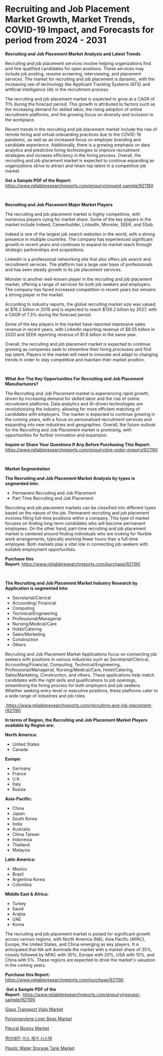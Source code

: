 <p><h1>Recruiting and Job Placement Market Growth, Market Trends, COVID-19 Impact, and Forecasts for period from 2024 - 2031</h1></p><p><strong>Recruiting and Job Placement Market Analysis and Latest Trends</strong></p>
<p><p>Recruiting and job placement services involve helping organizations find and hire qualified candidates for open positions. These services may include job posting, resume screening, interviewing, and placement services. The market for recruiting and job placement is dynamic, with the increasing use of technology like Applicant Tracking Systems (ATS) and artificial intelligence (AI) in the recruitment process.</p><p>The recruiting and job placement market is expected to grow at a CAGR of 11% during the forecast period. This growth is attributed to factors such as the increasing demand for skilled labor, the rising adoption of online recruitment platforms, and the growing focus on diversity and inclusion in the workplace.</p><p>Recent trends in the recruiting and job placement market include the rise of remote hiring and virtual onboarding practices due to the COVID-19 pandemic, as well as an increased focus on employer branding and candidate experience. Additionally, there is a growing emphasis on data analytics and predictive hiring technologies to improve recruitment strategies and increase efficiency in the hiring process. Overall, the recruiting and job placement market is expected to continue expanding as organizations strive to attract and retain top talent in a competitive job market.</p></p>
<p><strong>Get a Sample PDF of the Report:&nbsp;</strong> <a href="https://www.reliableresearchreports.com/enquiry/request-sample/921190">https://www.reliableresearchreports.com/enquiry/request-sample/921190</a></p>
<p>&nbsp;</p>
<p><strong>Recruiting and Job Placement Major Market Players</strong></p>
<p><p>The recruiting and job placement market is highly competitive, with numerous players vying for market share. Some of the key players in the market include Indeed, Careerbuilder, LinkedIn, Monster, SEEK, and 51job.</p><p>Indeed is one of the largest job search websites in the world, with a strong presence in multiple countries. The company has experienced significant growth in recent years and continues to expand its market reach through strategic partnerships and acquisitions.</p><p>LinkedIn is a professional networking site that also offers job search and recruitment services. The platform has a large user base of professionals and has seen steady growth in its job placement services.</p><p>Monster is another well-known player in the recruiting and job placement market, offering a range of services for both job seekers and employers. The company has faced increased competition in recent years but remains a strong player in the market.</p><p>According to industry reports, the global recruiting market size was valued at $76.2 billion in 2019 and is expected to reach $139.2 billion by 2027, with a CAGR of 7.3% during the forecast period.</p><p>Some of the key players in the market have reported impressive sales revenue in recent years, with LinkedIn reporting revenue of $8.05 billion in 2020 and SEEK reporting revenue of $1.6 billion in the same year.</p><p>Overall, the recruiting and job placement market is expected to continue growing as companies seek to streamline their hiring processes and find top talent. Players in the market will need to innovate and adapt to changing trends in order to stay competitive and maintain their market position.</p></p>
<p>&nbsp;</p>
<p><strong>What Are The Key Opportunities For Recruiting and Job Placement Manufacturers?</strong></p>
<p><p>The Recruiting and Job Placement market is experiencing rapid growth, driven by increasing demand for skilled labor and the rise of online recruitment platforms. Data analytics and AI-driven technologies are revolutionizing the industry, allowing for more efficient matching of candidates with employers. The market is expected to continue growing in the coming years, with a focus on personalized recruitment services and expanding into new industries and geographies. Overall, the future outlook for the Recruiting and Job Placement market is promising, with opportunities for further innovation and expansion.</p></p>
<p><strong>Inquire or Share Your Questions If Any Before Purchasing This Report:</strong> <a href="https://www.reliableresearchreports.com/enquiry/pre-order-enquiry/921190">https://www.reliableresearchreports.com/enquiry/pre-order-enquiry/921190</a></p>
<p>&nbsp;</p>
<p><strong>Market Segmentation</strong></p>
<p><strong>The Recruiting and Job Placement Market Analysis by types is segmented into:</strong></p>
<p><ul><li>Permanent Recruiting and Job Placement</li><li>Part Time Recruiting and Job Placement</li></ul></p>
<p><p>Recruiting and job placement markets can be classified into different types based on the nature of the job. Permanent recruiting and job placement involves filling full-time positions within a company. This type of market focuses on finding long-term candidates who will become permanent employees. On the other hand, part-time recruiting and job placement market is centered around finding individuals who are looking for flexible work arrangements, typically working fewer hours than a full-time employee. Both markets play a vital role in connecting job seekers with suitable employment opportunities.</p></p>
<p><strong>Purchase this Report:&nbsp;</strong><a href="https://www.reliableresearchreports.com/purchase/921190">https://www.reliableresearchreports.com/purchase/921190</a></p>
<p>&nbsp;</p>
<p><strong>The Recruiting and Job Placement Market Industry Research by Application is segmented into:</strong></p>
<p><ul><li>Secretarial/Clerical</li><li>Accounting/ Financial</li><li>Computing</li><li>Technical/Engineering</li><li>Professional/Managerial</li><li>Nursing/Medical/Care</li><li>Hotel/Catering</li><li>Sales/Marketing</li><li>Construction</li><li>Others</li></ul></p>
<p><p>Recruiting and Job Placement Market Applications focus on connecting job seekers with positions in various industries such as Secretarial/Clerical, Accounting/Financial, Computing, Technical/Engineering, Professional/Managerial, Nursing/Medical/Care, Hotel/Catering, Sales/Marketing, Construction, and others. These applications help match candidates with the right skills and qualifications to job openings, streamlining the hiring process for both employers and job seekers. Whether seeking entry-level or executive positions, these platforms cater to a wide range of industries and job roles.</p></p>
<p><a href="https://www.reliableresearchreports.com/recruiting-and-job-placement-r921190">&nbsp;https://www.reliableresearchreports.com/recruiting-and-job-placement-r921190</a></p>
<p><strong>In terms of Region, the Recruiting and Job Placement Market Players available by Region are:</strong></p>
<p>
    <p> <strong> North America: </strong>
        <ul>
            <li>United States</li>
            <li>Canada</li>
        </ul>
        </p> 
    <p> <strong> Europe: </strong>
        <ul>
            <li>Germany</li>
            <li>France</li>
            <li>U.K.</li>
            <li>Italy</li>
            <li>Russia</li>
        </ul>
        </p> 
    <p> <strong> Asia-Pacific: </strong>
        <ul>
            <li>China</li>
            <li>Japan</li>
            <li>South Korea</li>
            <li>India</li>
            <li>Australia</li>
            <li>China Taiwan</li>
            <li>Indonesia</li>
            <li>Thailand</li>
            <li>Malaysia</li>
        </ul>
        </p> 
    <p> <strong> Latin America: </strong>
        <ul>
            <li>Mexico</li>
            <li>Brazil</li>
            <li>Argentina Korea</li>
            <li>Colombia</li>
        </ul>
        </p> 
    <p> <strong> Middle East & Africa: </strong>
        <ul>
            <li>Turkey</li>
            <li>Saudi</li>
            <li>Arabia</li>
            <li>UAE</li>
            <li>Korea</li>
        </ul>
    </p>
    </p>
<p><p>The recruiting and job placement market is poised for significant growth across various regions, with North America (NA), Asia Pacific (APAC), Europe, the United States, and China emerging as key players. It is anticipated that NA will dominate the market with a market share of 35%, closely followed by APAC with 30%, Europe with 20%, USA with 10%, and China with 5%. These regions are expected to drive the market's valuation in the coming years.</p></p>
<p><strong>Purchase this Report: </strong><a href="https://www.reliableresearchreports.com/purchase/921190">https://www.reliableresearchreports.com/purchase/921190</a></p>
<p>&nbsp;<strong>Get a Sample PDF of the Report:&nbsp;&nbsp;</strong><a href="https://www.reliableresearchreports.com/enquiry/request-sample/921190">https://www.reliableresearchreports.com/enquiry/request-sample/921190</a></p>
<p><strong></strong></p>
<p><p><a href="https://www.linkedin.com/pulse/glass-transport-vials-market-size-cagr-trends-2024-2030-1rohf">Glass Transport Vials Market</a></p><p><a href="https://www.linkedin.com/pulse/polypropylene-liner-bags-market-analysis-sze-forecasted-p8bgf">Polypropylene Liner Bags Market</a></p><p><a href="https://github.com/irfadac/Market-Research-Report-List-3/blob/main/pleural-biopsy-market.md">Pleural Biopsy Market</a></p><p><a href="https://github.com/solomonbode85/Market-Research-Report-List-1/blob/main/545493053567.md">멤브레인 가스 제거 시스템</a></p><p><a href="https://github.com/ashepherd82/Market-Research-Report-List-4/blob/main/plastic-water-storage-tank-market.md">Plastic Water Storage Tank Market</a></p></p>